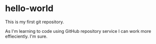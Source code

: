 # hello-world
This is my first git repository.

As I'm learning to code using GitHub repository service I can work more effieciently. I'm sure.